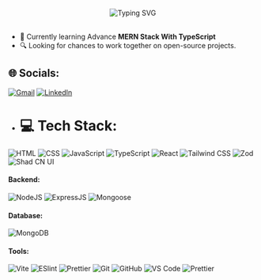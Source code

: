 
<br>
 
 <div align="center" width="100%">
 <img src="https://readme-typing-svg.demolab.com?font=Fira+Code&size=35&pause=1000&center=true&vCenter=true&random=false&width=435&height=60&lines=Hi%2C+I'm+Satya" alt="Typing SVG" />
 </div>
 
 <br>

 - 🌱 Currently learning Advance **MERN Stack With TypeScript**
 - 🔍 Looking for chances to work together on open-source projects.
   
 ## 🌐 Socials:
 [![Gmail](https://img.shields.io/badge/Gmail-D14836?logo=gmail&logoColor=white)](mailto:gudu44791@gmail.com)
 [![LinkedIn](https://img.shields.io/badge/LinkedIn-0077B5?logo=linkedin&logoColor=white)](https://www.linkedin.com/in/satyaranjan-sahoo-596250287/)

 - # 💻 Tech Stack:
![HTML](https://img.shields.io/badge/HTML5-E34F26?style=for-the-badge&logo=html5&logoColor=white)
![CSS](https://img.shields.io/badge/CSS3-1572B6?style=for-the-badge&logo=html5&logoColor=white)
![JavaScript](https://img.shields.io/badge/JavaScript-323330?style=for-the-badge&logo=javascript&logoColor=F7DF1E)
![TypeScript](https://img.shields.io/badge/TypeScript-007ACC?style=for-the-badge&logo=typescript&logoColor=white)
![React](https://img.shields.io/badge/React-20232A?style=for-the-badge&logo=react&logoColor=61DAFB)
![Tailwind CSS](https://img.shields.io/badge/Tailwind_CSS-38B2AC?style=for-the-badge&logo=tailwind-css&logoColor=white)
![Zod](https://img.shields.io/badge/zod-274d82?style=for-the-badge&logo=zod&logoColor=white)
![Shad CN UI](https://img.shields.io/badge/schad%20cn-000000?style=for-the-badge&logo=shadcnui&logoColor=white)

 #### Backend:
 ![NodeJS](https://img.shields.io/badge/Node.js-43853D?style=for-the-badge&logo=node.js&logoColor=white)
 ![ExpressJS](https://img.shields.io/badge/Express.js-404D59?style=for-the-badge)
 ![Mongoose](https://img.shields.io/badge/mongoose-a03333?style=for-the-badge&logo=mongoose&logoColor=pink)
 
 #### Database:
 ![MongoDB](https://img.shields.io/badge/MongoDB-4EA94B?style=for-the-badge&logo=mongodb&logoColor=white)

 #### Tools:
 ![Vite](https://img.shields.io/badge/Vite-bd34fe?style=for-the-badge&logo=vite&logoColor=white)
 ![ESlint](https://img.shields.io/badge/eslint-4b76dd?style=for-the-badge&logo=eslint&logoColor=white)
 ![Prettier](https://img.shields.io/badge/prettier-1a2b34?style=for-the-badge&logo=prettier&logoColor=white)
 ![Git](https://img.shields.io/badge/GIT-E44C30?style=for-the-badge&logo=git&logoColor=white)
 ![GitHub](https://img.shields.io/badge/GitHub-100000?style=for-the-badge&logo=github&logoColor=white)
 ![VS Code](https://img.shields.io/badge/Visual_Studio_Code-0078D4?style=for-the-badge&logo=visual%20studio%20code&logoColor=white)
 ![Prettier](https://img.shields.io/badge/prettier-1A2C34?style=for-the-badge&logo=prettier&logoColor=F7BA3E)
